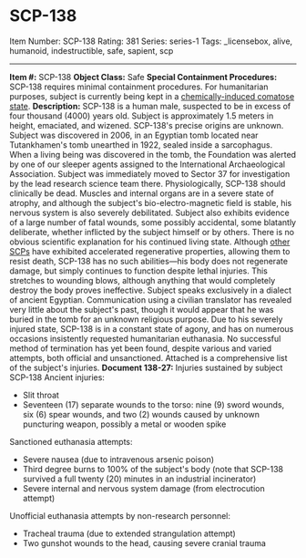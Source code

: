 # SCP-138
Item Number: SCP-138
Rating: 381
Series: series-1
Tags: _licensebox, alive, humanoid, indestructible, safe, sapient, scp

---

**Item #:** SCP-138
**Object Class:** Safe
**Special Containment Procedures:** SCP-138 requires minimal containment procedures. For humanitarian purposes, subject is currently being kept in a [chemically-induced comatose state](/hypnotraline).
**Description:** SCP-138 is a human male, suspected to be in excess of four thousand (4000) years old. Subject is approximately 1.5 meters in height, emaciated, and wizened. SCP-138's precise origins are unknown. Subject was discovered in 2006, in an Egyptian tomb located near Tutankhamen's tomb unearthed in 1922, sealed inside a sarcophagus. When a living being was discovered in the tomb, the Foundation was alerted by one of our sleeper agents assigned to the International Archaeological Association. Subject was immediately moved to Sector 37 for investigation by the lead research science team there.
Physiologically, SCP-138 should clinically be dead. Muscles and internal organs are in a severe state of atrophy, and although the subject's bio-electro-magnetic field is stable, his nervous system is also severely debilitated. Subject also exhibits evidence of a large number of fatal wounds, some possibly accidental, some blatantly deliberate, whether inflicted by the subject himself or by others.
There is no obvious scientific explanation for his continued living state. Although [other](/scp-5946) [SCPs](/scp-5760) have exhibited accelerated regenerative properties, allowing them to resist death, SCP-138 has no such abilities—his body does not regenerate damage, but simply continues to function despite lethal injuries. This stretches to wounding blows, although anything that would completely destroy the body proves ineffective.
Subject speaks exclusively in a dialect of ancient Egyptian. Communication using a civilian translator has revealed very little about the subject's past, though it would appear that he was buried in the tomb for an unknown religious purpose. Due to his severely injured state, SCP-138 is in a constant state of agony, and has on numerous occasions insistently requested humanitarian euthanasia. No successful method of termination has yet been found, despite various and varied attempts, both official and unsanctioned. Attached is a comprehensive list of the subject's injuries.
**Document 138-27:** Injuries sustained by subject SCP-138
Ancient injuries:
  * Slit throat
  * Seventeen (17) separate wounds to the torso: nine (9) sword wounds, six (6) spear wounds, and two (2) wounds caused by unknown puncturing weapon, possibly a metal or wooden spike

Sanctioned euthanasia attempts:
  * Severe nausea (due to intravenous arsenic poison)
  * Third degree burns to 100% of the subject's body (note that SCP-138 survived a full twenty (20) minutes in an industrial incinerator)
  * Severe internal and nervous system damage (from electrocution attempt)

Unofficial euthanasia attempts by non-research personnel:
  * Tracheal trauma (due to extended strangulation attempt)
  * Two gunshot wounds to the head, causing severe cranial trauma